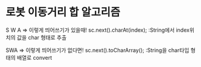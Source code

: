 # 로봇 이동거리 합 알고리즘

S W A => 이렇게 띄어쓰기가 있을때! sc.next().charAt(index);
:String에서 index위치의 값을 char 형태로 추출

SWA   => 이렇게 띄어쓰기가 없다면! sc.next().toCharArray();
:String을 char타입 형태의 배열로 convert
